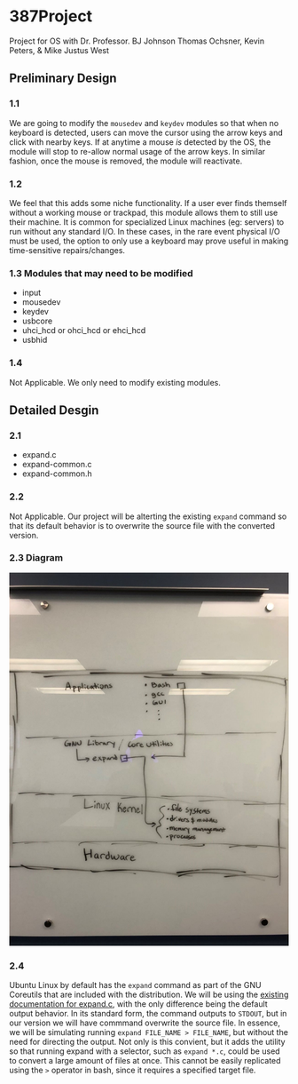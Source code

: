 # 387Project

Project for OS with Dr. Professor. BJ Johnson
Thomas Ochsner, Kevin Peters, & Mike Justus West

## Preliminary Design

### 1.1

We are going to modify the `mousedev` and `keydev` modules so that when no keyboard is detected, users can move the cursor using the arrow keys and click with nearby keys. If at anytime a mouse _is_ detected by the OS, the module will stop to re-allow normal usage of the arrow keys. In similar fashion, once the mouse is removed, the module will reactivate.

### 1.2

We feel that this adds some niche functionality. If a user ever finds themself without a working mouse or trackpad, this module allows them to still use their machine. It is common for specialized Linux machines (eg: servers) to run without any standard I/O. In these cases, in the rare event physical I/O must be used, the option to only use a keyboard may prove useful in making time-sensitive repairs/changes.

### 1.3 Modules that may need to be modified

- input
- mousedev
- keydev
- usbcore
- uhci_hcd or ohci_hcd or ehci_hcd
- usbhid

### 1.4

Not Applicable. We only need to modify existing modules.

## Detailed Desgin

### 2.1

- expand.c
- expand-common.c
- expand-common.h

### 2.2

Not Applicable. Our project will be alterting the existing `expand` command so that its default behavior is to overwrite the source file with the converted version.

### 2.3 Diagram

![diagram](diagram.jpg)

### 2.4

Ubuntu Linux by default has the `expand` command as part of the GNU Coreutils that are included with the distribution. We will be using the [existing documentation for expand.c](https://www.gnu.org/software/coreutils/manual/html_node/expand-invocation.html#expand-invocation), with the only difference being the default output behavior. In its standard form, the command outputs to `STDOUT`, but in our version we will have commmand overwrite the source file. In essence, we will be simulating running `expand FILE_NAME > FILE_NAME`, but without the need for directing the output. Not only is this convient, but it adds the utility so that running expand with a selector, such as `expand *.c`, could be used to convert a large amount of files at once. This cannot be easily replicated using the `>` operator in bash, since it requires a specified target file.
